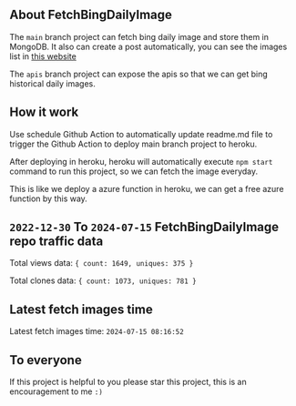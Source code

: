 ## About FetchBingDailyImage

The `main` branch project can fetch bing daily image and store them in MongoDB.
It also can create a post automatically, you can see the images list in [this website](https://oursalbum.netlify.app)

The `apis` branch project can expose the apis so that we can get bing historical daily images.

## How it work

Use schedule Github Action to automatically update readme.md file to trigger the Github Action to deploy main branch project to heroku.

After deploying in heroku, heroku will automatically execute `npm start` command to run this project, so we can fetch the image everyday.

This is like we deploy a azure function in heroku, we can get a free azure function by this way.

## `2022-12-30` To `2024-07-15` FetchBingDailyImage repo traffic data

Total views data: `{ count: 1649, uniques: 375 }`

Total clones data: `{ count: 1073, uniques: 781 }`

## Latest fetch images time

Latest fetch images time: `2024-07-15 08:16:52`

## To everyone

If this project is helpful to you please star this project, this is an encouragement to me `:)`



